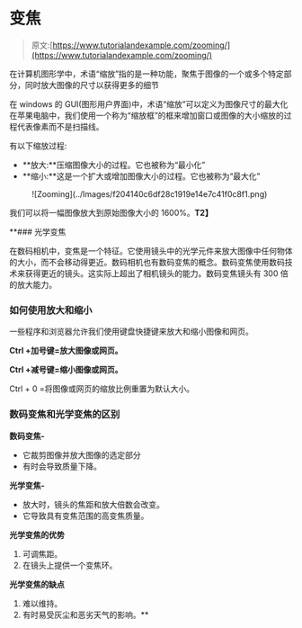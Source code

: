 # 变焦

> 原文:[https://www.tutorialandexample.com/zooming/](https://www.tutorialandexample.com/zooming/)

在计算机图形学中，术语“缩放”指的是一种功能，聚焦于图像的一个或多个特定部分，同时放大图像的尺寸以获得更多的细节

在 windows 的 GUI(图形用户界面)中，术语“缩放”可以定义为图像尺寸的最大化在苹果电脑中，我们使用一个称为“缩放框”的框来增加窗口或图像的大小缩放的过程代表像素而不是扫描线。

有以下缩放过程:

*   **放大:**压缩图像大小的过程。它也被称为“最小化”
*   **缩小:**这是一个扩大或增加图像大小的过程。它也被称为“最大化”

<figure class="wp-block-image">![Zooming](../Images/f204140c6df28c1919e14e7c41f0c8f1.png)</figure>

我们可以将一幅图像放大到原始图像大小的 1600%。**T2】**

 **### 光学变焦

在数码相机中，变焦是一个特征。它使用镜头中的光学元件来放大图像中任何物体的大小，而不会移动得更近。数码相机也有数码变焦的概念。数码变焦使用数码技术来获得更近的镜头。这实际上超出了相机镜头的能力。数码变焦镜头有 300 倍的放大能力。

### 如何使用放大和缩小

一些程序和浏览器允许我们使用键盘快捷键来放大和缩小图像和网页。

**Ctrl +加号键=放大图像或网页。**

**Ctrl +减号键=缩小图像或网页。**

Ctrl + 0 =将图像或网页的缩放比例重置为默认大小。

### 数码变焦和光学变焦的区别

**数码变焦-**

*   它裁剪图像并放大图像的选定部分
*   有时会导致质量下降。

**光学变焦-**

*   放大时，镜头的焦距和放大倍数会改变。
*   它导致具有变焦范围的高变焦质量。

**光学变焦的优势**

1.  可调焦距。
2.  在镜头上提供一个变焦环。

**光学变焦的缺点**

1.  难以维持。
2.  有时易受灰尘和恶劣天气的影响。**